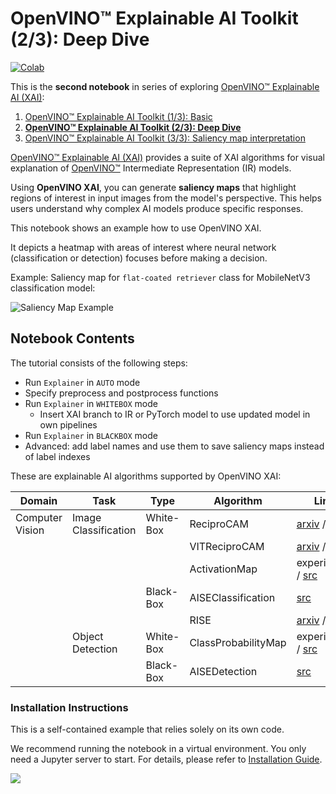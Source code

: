 # OpenVINO™ Explainable AI Toolkit (2/3): Deep Dive

[![Colab](https://colab.research.google.com/assets/colab-badge.svg)](https://colab.research.google.com/github/openvinotoolkit/openvino_notebooks/blob/latest/notebooks/explainable-ai-2-deep-dive/explainable-ai-2-deep-dive.ipynb)

This is the **second notebook** in series of exploring [OpenVINO™ Explainable AI (XAI)](https://github.com/openvinotoolkit/openvino_xai/):

1. [OpenVINO™ Explainable AI Toolkit (1/3): Basic](../explainable-ai-1-basic/README.md)
2. [**OpenVINO™ Explainable AI Toolkit (2/3): Deep Dive**](../explainable-ai-2-deep-dive/README.md)
3. [OpenVINO™ Explainable AI Toolkit (3/3): Saliency map interpretation](../explainable-ai-3-map-interpretation/README.md)

[OpenVINO™ Explainable AI (XAI)](https://github.com/openvinotoolkit/openvino_xai/) provides a suite of XAI algorithms for visual explanation of
[OpenVINO™](https://github.com/openvinotoolkit/openvino) Intermediate Representation (IR) models.

Using **OpenVINO XAI**, you can generate **saliency maps** that highlight regions of interest in input images from the model's perspective. This helps users understand why complex AI models produce specific responses.

This notebook shows an example how to use OpenVINO XAI.

It depicts a heatmap with areas of interest where neural network (classification or detection) focuses before making a decision.

Example: Saliency map for `flat-coated retriever` class for MobileNetV3 classification model:

![Saliency Map Example](https://github.com/user-attachments/assets/5557d79d-2e9a-4784-aa17-fea2931a1435)

## Notebook Contents

The tutorial consists of the following steps:

- Run `Explainer` in `AUTO` mode
- Specify preprocess and postprocess functions
- Run `Explainer` in `WHITEBOX` mode
  - Insert XAI branch to IR or PyTorch model to use updated model in own pipelines
- Run `Explainer` in `BLACKBOX` mode
- Advanced: add label names and use them to save saliency maps instead of label indexes

These are explainable AI algorithms supported by OpenVINO XAI:

| Domain          | Task                 | Type      | Algorithm           | Links |
|-----------------|----------------------|-----------|---------------------|-------|
| Computer Vision | Image Classification | White-Box | ReciproCAM          | [arxiv](https://arxiv.org/abs/2209.14074) / [src](https://github.com/openvinotoolkit/openvino_xai/blob/develop/openvino_xai/methods/white_box/recipro_cam.py) |
|                 |                      |           | VITReciproCAM       | [arxiv](https://arxiv.org/abs/2310.02588) / [src](https://github.com/openvinotoolkit/openvino_xai/blob/develop/openvino_xai/methods/white_box/recipro_cam.py) |
|                 |                      |           | ActivationMap       | experimental / [src](https://github.com/openvinotoolkit/openvino_xai/blob/develop/openvino_xai/methods/white_box/activation_map.py)                           |
|                 |                      | Black-Box | AISEClassification  | [src](https://github.com/openvinotoolkit/openvino_xai/blob/develop/openvino_xai/methods/black_box/aise/classification.py)                                     |
|                 |                      |           | RISE                | [arxiv](https://arxiv.org/abs/1806.07421v3) / [src](https://github.com/openvinotoolkit/openvino_xai/blob/develop/openvino_xai/methods/black_box/rise.py)      |
|                 | Object Detection     | White-Box | ClassProbabilityMap | experimental / [src](https://github.com/openvinotoolkit/openvino_xai/blob/develop/openvino_xai/methods/white_box/det_class_probability_map.py)                |
|                 |                      | Black-Box | AISEDetection       | [src](https://github.com/openvinotoolkit/openvino_xai/blob/develop/openvino_xai/methods/black_box/aise/detection.py)                                          |


### Installation Instructions

This is a self-contained example that relies solely on its own code.

We recommend  running the notebook in a virtual environment. You only need a Jupyter server to start.
For details, please refer to [Installation Guide](../../README.md).

<img referrerpolicy="no-referrer-when-downgrade" src="https://static.scarf.sh/a.png?x-pxid=5b5a4db0-7875-4bfb-bdbd-01698b5b1a77&file=notebooks/explainable-ai-2-deep-dive/README.md" />

